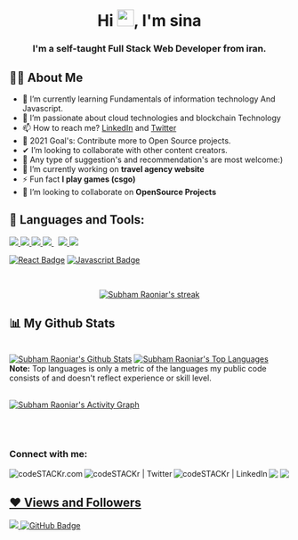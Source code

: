 


<h1 align="center">Hi <img src="https://raw.githubusercontent.com/MartinHeinz/MartinHeinz/master/wave.gif" width="30px">, I'm sina</h1>
<h3 align="center">I'm a self-taught Full Stack Web Developer from iran.</h3>


## 🙋‍♂️ About Me

- 🌱 I’m currently learning Fundamentals of information technology And Javascript.
- 👀 I’m passionate about cloud technologies and blockchain Technology
- 📫 How to reach me? [LinkedIn](https://www.linkedin.com/in/sina-salimipour-577030216/) and [Twitter](https://twitter.com/sinasalimipour)
- 🥅 2021 Goal's: Contribute more to Open Source projects.
- ✔ I’m looking to collaborate with other content creators.
- 🧿 Any type of suggestion's and recommendation's are most welcome:)
- 🔭 I’m currently working on **travel agency website**
- ⚡ Fun fact **I play games (csgo)**
- 👯 I’m looking to collaborate on **OpenSource Projects**

## 🚀 Languages and Tools:
<p align="left"> 
    <a href="https://www.w3.org/html/" target="_blank"> <img src="https://img.icons8.com/color/48/000000/html-5.png"/> </a> 
    <a href="https://www.w3schools.com/css/" target="_blank"> <img src="https://img.icons8.com/color/48/000000/css3.png"/> </a> 
    <a href="https://www.python.org" target="_blank"> <img src="https://img.icons8.com/color/48/000000/python.png"/> </a> 
    <a style="padding-right:8px;" href="https://www.mysql.com/" target="_blank"> <img src="https://img.icons8.com/fluent/50/000000/mysql-logo.png"/> </a>
    <a href="https://git-scm.com/" target="_blank"> <img src="https://img.icons8.com/color/48/000000/git.png"/> </a>
    <a href="#" target="_blank"> <img src="https://img.icons8.com/officel/48/000000/php-logo.png"/> </a> 
</p>

 [![React Badge](https://img.shields.io/badge/-React-61DBFB?style=for-the-badge&labelColor=black&logo=react&logoColor=61DBFB)](#)
 [![Javascript Badge](https://img.shields.io/badge/-Javascript-F0DB4F?style=for-the-badge&labelColor=black&logo=javascript&logoColor=F0DB4F)](#)

 
 
 
<br/>

<p align="center">
    <a href="https://github.com/sinagun/github-readme-streak-stats">
        <img title="🔥 Get streak stats for your profile at git.io/streak-stats" alt="Subham Raoniar's streak" src="https://github-readme-streak-stats.herokuapp.com/?user=sinagun&theme=black-ice&hide_border=true&stroke=0000&background=060A0CD0"/>
    </a>
</p>

## 📊 My Github Stats

  <br/>
    <a href="https://github.com/sinagun/github-readme-stats"><img alt="Subham Raoniar's Github Stats" src="https://github-readme-stats.vercel.app/api?username=sinagun&show_icons=true&count_private=true&theme=react&hide_border=true&bg_color=170e0d" /></a>
  <a href="https://github.com/sinagun/github-readme-stats"><img alt="Subham Raoniar's Top Languages" src="https://github-readme-stats.vercel.app/api/top-langs/?username=sinagun&langs_count=8&count_private=true&layout=compact&theme=react&hide_border=true&bg_color=343434" /></a>
  <br/>
  <b>Note:</b> Top languages is only a metric of the languages my public code consists of and doesn't reflect experience or skill level.


<br/>
<br/>

<a href="https://github.com/sinagun/github-readme-activity-graph"><img alt="Subham Raoniar's Activity Graph" src="https://activity-graph.herokuapp.com/graph?username=sinagun&bg_color=0D1117&color=5BCDEC&line=5BCDEC&point=FFFFFF&hide_border=true" /></a>

<br/>
<br/>

### Connect with me:
<p align="left">
    
<a href = "https://sinagun.github.io/webpage-sinaonly-mywebsite-0.4/"><img align="left" alt="codeSTACKr.com"  src="https://img.icons8.com/dusk/96/000000/domain.png" />
<a href = "https://twitter.com/sinasalimipour"><img align="left" alt="codeSTACKr | Twitter"  src="https://img.icons8.com/color/96/000000/twitter--v2.png" />
<a href = "https://www.linkedin.com/in/sina-salimipour-577030216/"><img align="left" alt="codeSTACKr | LinkedIn" src="https://img.icons8.com/dusk/96/000000/linkedin.png"/>
<a href="mailto:sinasalimipour@hotmail.com"><img src="https://img.icons8.com/fluent/96/000000/send-mass-email.png"/></a>
<a href="https://t.me/SINAGUN"><img src="https://img.icons8.com/cute-clipart/96/000000/telegram-app.png"/>
    

</p>


## ❤ Views and Followers
<a href="https://github.com/Meghna-DAS/github-profile-views-counter">
    <img src="https://komarev.com/ghpvc/?username=sinagun">
</a>
<a href="https://github.com/sinagun?tab=followers"><img src="https://img.shields.io/github/followers/sinagun?label=Followers&style=social" alt="GitHub Badge"></a>
